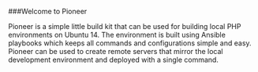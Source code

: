 ###Welcome to Pioneer

Pioneer is a simple little build kit that can be used for building local PHP environments on Ubuntu 14.  The environment is built using Ansible playbooks which keeps all commands and configurations simple and easy.  Pioneer can be used to create remote servers that mirror the local development environment and deployed with a single command.

